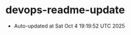 # devops-readme-update
<!--START_SECTION:activity-->
- Auto-updated at Sat Oct  4 19:19:52 UTC 2025
<!--END_SECTION:activity-->

